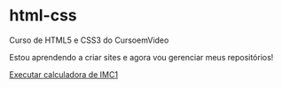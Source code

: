 # html-css
Curso de HTML5 e CSS3 do CursoemVideo

Estou aprendendo a criar sites e agora vou gerenciar meus repositórios!

<a href="https://ericktorresss.github.io/html-css/calculadora_imc/index.html">Executar calculadora de IMC1</a>
 
